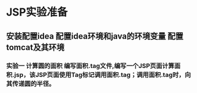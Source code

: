 # JSP实验准备

## 安装配置idea 配置idea环境和java的环境变量 配置tomcat及其环境

### 实验一 计算圆的面积 编写面积.tag文件,编写一个JSP页面计算面积.jsp，该JSP页面使用Tag标记调用面积.tag；调用面积.tag时，向其传递圆的半径。
